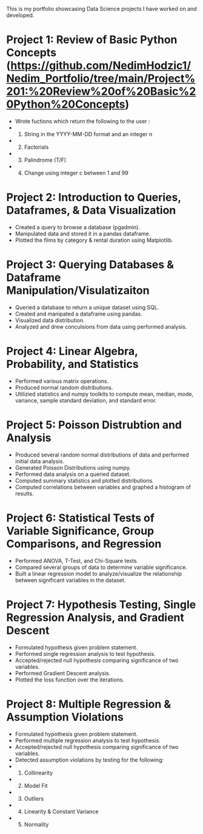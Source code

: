 This is my portfolio showcasing Data Science projects I have worked on and developed.

# Project 1: Review of Basic Python Concepts (https://github.com/NedimHodzic1/Nedim_Portfolio/tree/main/Project%201:%20Review%20of%20Basic%20Python%20Concepts)
* Wrote fuctions which return the following to the user :
* 1. String in the YYYY-MM-DD format and an integer n
* 2. Factorials
* 3. Palindrome (T/F)
* 4. Change using integer c between 1 and 99

# Project 2: Introduction to Queries, Dataframes, & Data Visualization
* Created a query to browse a database (pgadmin).
* Manipulated data and stored it in a pandas dataframe.
* Plotted the films by category & rental duration using Matplotlib.

# Project 3: Querying Databases & Dataframe Manipulation/Visulatizaiton
* Queried a database to return a unique dataset using SQL.
* Created and manipated a dataframe using pandas.
* Visualized data distribution.
* Analyzed and drew conculsions from data using performed analysis. 

# Project 4: Linear Algebra, Probability, and Statistics
* Performed various matrix operations.
* Produced normal random distributions.
* Utilizied statistics and numpy toolkits to compute mean, median, mode, variance, sample standard deviation, and standard error.

# Project 5: Poisson Distrubtion and Analysis
* Produced several random normal distributions of data and performed initial data analysis. 
* Generated Poisson Distributions using numpy.
* Performed data analysis on a queried dataset.
* Computed summary statistics and plotted distributions.
* Computed correlations between variables and graphed a histogram of results. 

# Project 6: Statistical Tests of Variable Significance, Group Comparisons, and Regression
* Performed ANOVA, T-Test, and Chi-Square tests.
* Compared several groups of data to determine variable significance.
* Built a linear regression model to analyze/visualize the relationship between significant variables in the dataset.

# Project 7: Hypothesis Testing, Single Regression Analysis, and Gradient Descent
* Formulated hypothesis given problem statement.
* Performed single regression analysis to test hypothesis. 
* Accepted/rejected null hypothesis comparing significance of two variables.
* Performed Gradient Descent analysis.
* Plotted the loss function over the iterations.

# Project 8: Multiple Regression & Assumption Violations
* Formulated hypothesis given problem statement.
* Performed multiple regression analysis to test hypothesis. 
* Accepted/rejected null hypothesis comparing significance of two variables.
* Detected assumption violations by testing for the following:
* 1. Collinearity
* 2. Model Fit
* 3. Outliers
* 4. Linearity & Constant Variance
* 5. Normality
